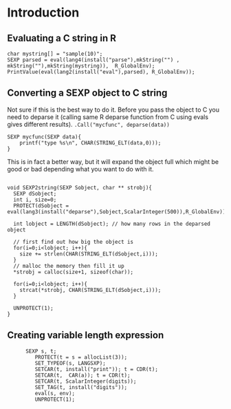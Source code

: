 # Introduction #

## Evaluating a C string in R ##
```
char mystring[] = "sample(10)";
SEXP parsed = eval(lang4(install("parse"),mkString("") , mkString(""),mkString(mystring)),  R_GlobalEnv);
PrintValue(eval(lang2(install("eval"),parsed), R_GlobalEnv));
```


## Converting a SEXP object to C string ##
Not sure if this is the best way to do it. Before you pass the object to C you need to deparse it (calling same R deparse function from C using evals gives different results).
`.Call("mycfunc", deparse(data))`

```
SEXP mycfunc(SEXP data){
    printf("type %s\n", CHAR(STRING_ELT(data,0)));
}
```

This is in fact a better way, but it will expand the object full which might be good or bad depending what you want to do with it.
```

void SEXP2string(SEXP Sobject, char ** strobj){
  SEXP dSobject;
  int i, size=0;
  PROTECT(dSobject = eval(lang3(install("deparse"),Sobject,ScalarInteger(500)),R_GlobalEnv));

  int lobject = LENGTH(dSobject); // how many rows in the deparsed object

  // first find out how big the object is
  for(i=0;i<lobject; i++){
    size += strlen(CHAR(STRING_ELT(dSobject,i)));
  }
  // malloc the memory then fill it up
  *strobj = calloc(size+1, sizeof(char));

  for(i=0;i<lobject; i++){
    strcat(*strobj, CHAR(STRING_ELT(dSobject,i)));
  }

  UNPROTECT(1);
}

```




## Creating variable length expression ##
```
      SEXP s, t;
         PROTECT(t = s = allocList(3));
         SET_TYPEOF(s, LANGSXP);
         SETCAR(t, install("print")); t = CDR(t);
         SETCAR(t,  CAR(a)); t = CDR(t);
         SETCAR(t, ScalarInteger(digits));
         SET_TAG(t, install("digits"));
         eval(s, env);
         UNPROTECT(1);
```